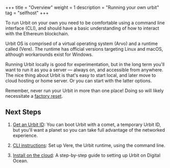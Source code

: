 +++
title = "Overview"
weight = 1
description = "Running your own urbit"
tag = "selfhost"
+++


To run Urbit on your own you need to be comfortable using a command line
interface (CLI), and should have a basic understanding of how to interact with
the Ethereum blockchain.

Urbit OS is comprised of a virtual operating system (Arvo) and a runtime called
(Vere). The runtime has official versions targeting Linux and macOS, although
workarounds exist for Windows.

Running Urbit locally is good for experimentation, but in the long term you'll want to run it as you a server — always on, and accessible from anywhere. The nice thing about Urbit is that's easy to start local, and later move to cloud hosting or home server.  Or you can start with the latter options.

Remember, never run your Urbit in more than one place!  Doing so will likely necessitate a [factory reset](https://operators.urbit.org/manual/id/guide-to-resets).

## Next Steps

1. [Get an Urbit ID](/getting-started/get-id): 
You can boot Urbit with a comet, a temporary Urbit ID, but you'll want a planet so you can take full advantage of the networked experience.

2. [CLI instructions](/getting-started/cli):
Set up Vere, the Urbit runtime, using the command line.

3. [Install on the cloud](/getting-started/cloud-hosting):
A step-by-step guide to setting up Urbit on Digital Ocean.